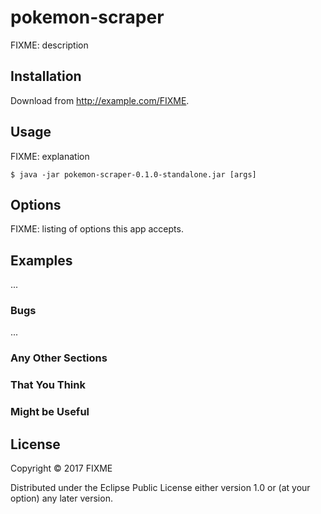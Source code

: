 # pokemon-scraper

FIXME: description

## Installation

Download from http://example.com/FIXME.

## Usage

FIXME: explanation

    $ java -jar pokemon-scraper-0.1.0-standalone.jar [args]

## Options

FIXME: listing of options this app accepts.

## Examples

...

### Bugs

...

### Any Other Sections
### That You Think
### Might be Useful

## License

Copyright © 2017 FIXME

Distributed under the Eclipse Public License either version 1.0 or (at
your option) any later version.

